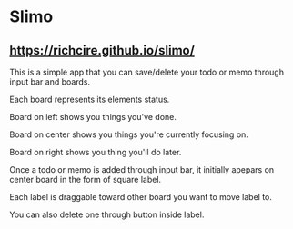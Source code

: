 # Slimo

## https://richcire.github.io/slimo/

This is a simple app that you can save/delete your todo or memo through input bar and boards.

Each board represents its elements status.

Board on left shows you things you've done.

Board on center shows you things you're currently focusing on.

Board on right shows you thing you'll do later.

Once a todo or memo is added through input bar, it initially apepars on center board in the form of square label.

Each label is draggable toward other board you want to move label to.

You can also delete one through button inside label.
